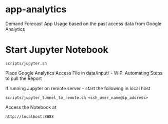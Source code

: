 # app-analytics

Demand Forecast App Usage based on the past access data from Google Analytics

# Start Jupyter Notebook

```
scripts/jupyter.sh 
```

Place Google Analytics Access File in data/input/ - WIP. Automating Steps to pull the Report

If running Jupyter on remote server - start the following in local host

```
scripts/jupyter_tunnel_to_remote.sh <ssh_user_name@ip_address>
```

Access the Notebook at 

```
http://localhost:8888
```

